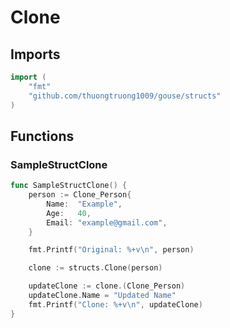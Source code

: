 # Clone

## Imports

```go
import (
	"fmt"
	"github.com/thuongtruong1009/gouse/structs"
)
```
## Functions


### SampleStructClone

```go
func SampleStructClone() {
	person := Clone_Person{
		Name:  "Example",
		Age:   40,
		Email: "example@gmail.com",
	}

	fmt.Printf("Original: %+v\n", person)

	clone := structs.Clone(person)

	updateClone := clone.(Clone_Person)
	updateClone.Name = "Updated Name"
	fmt.Printf("Clone: %+v\n", updateClone)
}
```
